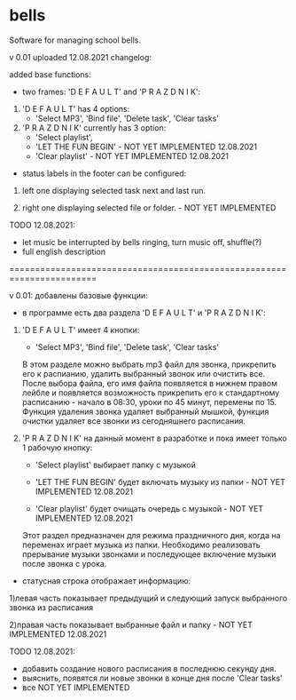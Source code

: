 # bells
Software for managing school bells.

v 0.01
uploaded 12.08.2021
changelog: 

added base functions: 

- two frames: 'D E F A U L T' and 'P R A Z D N I K': 

1) 'D E F A U L T' has 4 options:
	- 'Select MP3', 'Bind file', 'Delete task', 'Clear tasks' 
2) 'P R A Z D N I K' currently has 3 option:
	- 'Select playlist', 
	- 'LET THE FUN BEGIN' - NOT YET IMPLEMENTED 12.08.2021
	- 'Clear playlist'    - NOT YET IMPLEMENTED 12.08.2021

- status labels in the footer can be configured:

1) left one displaying selected task next and last run. 

2) right one displaying selected file or folder. - NOT YET IMPLEMENTED


TODO 12.08.2021: 
- let music be interrupted by bells ringing, turn music off, shuffle(?)
- full english description

=======================================================================

v 0.01: добавлены базовые функции:

- в программе есть два раздела 'D E F A U L T' и 'P R A Z D N I K':

1) 'D E F A U L T' имеет 4 кнопки:
	- 'Select MP3', 'Bind file', 'Delete task', 'Clear tasks'

   В этом разделе можно выбрать mp3 файл для звонка, прикрепить его к распианию, удалить выбранный звонок или очистить все. После выбора файла, его имя файла появляется в нижнем правом лейбле и появляется возможность прикрепить его к стандартному расписанию - начало в 08:30, уроки по 45 минут, перемены по 15. 
   Функция удаления звонка удаляет выбранный мышкой, функция очистки удаляет все звонки из сегодняшнего расписания.

2) 'P R A Z D N I K' на данный момент в разработке и пока имеет только 1 рабочую кнопку:
	- 'Select playlist' выбирает папку с музыкой
    - 'LET THE FUN BEGIN' будет включать музыку из папки  - NOT YET IMPLEMENTED 12.08.2021

	- 'Clear playlist'    будет очищать очередь с музыкой   - NOT YET IMPLEMENTED 12.08.2021

	Этот раздел предназначен для режима праздничного дня, когда на переменах играет музыка из папки. Необходимо реализовать прерывание музыки звонками и последующее включение музыки после звонка с урока.

 - статусная строка отображает информацию:

 1)левая часть показывает предыдущий и следующий запуск выбранного звонка из расписания

 2)правая часть показывает выбранные файл и папку         - NOT YET IMPLEMENTED 12.08.2021

TODO 12.08.2021: 
- добавить создание нового расписания в последнюю секунду дня.
- выяснить, появятся ли новые звонки в конце дня после 'Clear tasks'
- все NOT YET IMPLEMENTED

